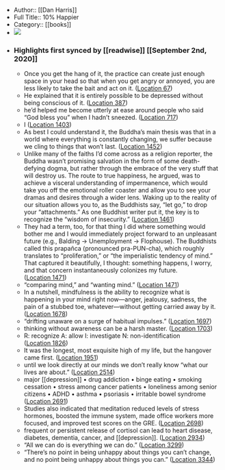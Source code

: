 - Author:: [[Dan Harris]]
- Full Title:: 10% Happier
- Category:: [[books]]
- ![](https://images-na.ssl-images-amazon.com/images/I/41Wh70h2LBL._SL400_.jpg)
- ### Highlights first synced by [[readwise]] [[September 2nd, 2020]]
    - Once you get the hang of it, the practice can create just enough space in your head so that when you get angry or annoyed, you are less likely to take the bait and act on it. ([Location 67](https://readwise.io/to_kindle?action=open&asin=B00FJ376CS&location=67))
    - He explained that it is entirely possible to be depressed without being conscious of it. ([Location 387](https://readwise.io/to_kindle?action=open&asin=B00FJ376CS&location=387))
    - he’d helped me become utterly at ease around people who said “God bless you” when I hadn’t sneezed. ([Location 717](https://readwise.io/to_kindle?action=open&asin=B00FJ376CS&location=717))
    - I ([Location 1403](https://readwise.io/to_kindle?action=open&asin=B00FJ376CS&location=1403))
    - As best I could understand it, the Buddha’s main thesis was that in a world where everything is constantly changing, we suffer because we cling to things that won’t last. ([Location 1452](https://readwise.io/to_kindle?action=open&asin=B00FJ376CS&location=1452))
    - Unlike many of the faiths I’d come across as a religion reporter, the Buddha wasn’t promising salvation in the form of some death-defying dogma, but rather through the embrace of the very stuff that will destroy us. The route to true happiness, he argued, was to achieve a visceral understanding of impermanence, which would take you off the emotional roller coaster and allow you to see your dramas and desires through a wider lens. Waking up to the reality of our situation allows you to, as the Buddhists say, “let go,” to drop your “attachments.” As one Buddhist writer put it, the key is to recognize the “wisdom of insecurity.” ([Location 1461](https://readwise.io/to_kindle?action=open&asin=B00FJ376CS&location=1461))
    - They had a term, too, for that thing I did where something would bother me and I would immediately project forward to an unpleasant future (e.g., Balding → Unemployment → Flophouse). The Buddhists called this prapañca (pronounced pra-PUN-cha), which roughly translates to “proliferation,” or “the imperialistic tendency of mind.” That captured it beautifully, I thought: something happens, I worry, and that concern instantaneously colonizes my future. ([Location 1471](https://readwise.io/to_kindle?action=open&asin=B00FJ376CS&location=1471))
    - “comparing mind,” and “wanting mind.” ([Location 1471](https://readwise.io/to_kindle?action=open&asin=B00FJ376CS&location=1471))
    - In a nutshell, mindfulness is the ability to recognize what is happening in your mind right now—anger, jealousy, sadness, the pain of a stubbed toe, whatever—without getting carried away by it. ([Location 1678](https://readwise.io/to_kindle?action=open&asin=B00FJ376CS&location=1678))
    - “drifting unaware on a surge of habitual impulses.” ([Location 1697](https://readwise.io/to_kindle?action=open&asin=B00FJ376CS&location=1697))
    - thinking without awareness can be a harsh master. ([Location 1703](https://readwise.io/to_kindle?action=open&asin=B00FJ376CS&location=1703))
    - R: recognize A: allow I: investigate N: non-identification ([Location 1826](https://readwise.io/to_kindle?action=open&asin=B00FJ376CS&location=1826))
    - It was the longest, most exquisite high of my life, but the hangover came first. ([Location 1951](https://readwise.io/to_kindle?action=open&asin=B00FJ376CS&location=1951))
    - until we look directly at our minds we don’t really know “what our lives are about.” ([Location 2514](https://readwise.io/to_kindle?action=open&asin=B00FJ376CS&location=2514))
    - major [[depression]] • drug addiction • binge eating • smoking cessation • stress among cancer patients • loneliness among senior citizens • ADHD • asthma • psoriasis • irritable bowel syndrome ([Location 2691](https://readwise.io/to_kindle?action=open&asin=B00FJ376CS&location=2691))
    - Studies also indicated that meditation reduced levels of stress hormones, boosted the immune system, made office workers more focused, and improved test scores on the GRE. ([Location 2698](https://readwise.io/to_kindle?action=open&asin=B00FJ376CS&location=2698))
    - frequent or persistent release of cortisol can lead to heart disease, diabetes, dementia, cancer, and [[depression]]. ([Location 2934](https://readwise.io/to_kindle?action=open&asin=B00FJ376CS&location=2934))
    - “All we can do is everything we can do.” ([Location 3299](https://readwise.io/to_kindle?action=open&asin=B00FJ376CS&location=3299))
    - “There’s no point in being unhappy about things you can’t change, and no point being unhappy about things you can.” ([Location 3344](https://readwise.io/to_kindle?action=open&asin=B00FJ376CS&location=3344))
